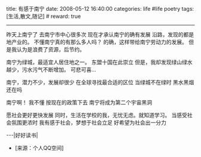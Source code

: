 title: 有感于南宁 
date: 2008-05-12 16:40:00
categories: life #life poetry
tags: [生活,散文,随记]  # <!--more-->
reward: true

---

昨天上南宁了
去南宁市中心很多次
现在才承认南宁的确有发展
沿路，发现的都是地产业的。
不懂南宁真的有那么多人吗？
的确，这样带给南宁劳动力的发展。
但是我认为是浪费了资源，后节约。

<!--more-->

南宁为绿城，最适宜人居住地之一。
东盟十国在此崇立
但是，我却发现绿山绿水越少，污水污气不断增加。
可悲可喜…


南宁，潜力不少，发展却很少
在全球寻找最合适的区位
当绿城不在绿时
黑水黑烟还在吗


南宁啊！
我不懂
按现在的政策下去
南宁将成为第二个宇宙黑洞


愿社会更好更快发展
同时，生活在学校的我，无忧无虑。就知道学习。
当感受社会氛围更浓时
我有感于社会，梦想于社会立足
好希望为社会出一分力






---|好好读书|


- [来源：个人QQ空间]
